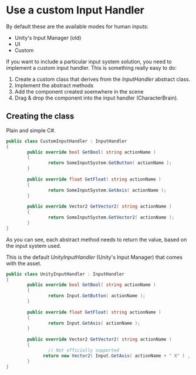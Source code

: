 # Use a custom Input Handler

By default these are the available modes for human inputs:

* Unity's Input Manager \(old\)
* UI
* Custom

If you want to include a particular input system solution, you need to implement a custom input handler. This is something really easy to do:

1. Create a custom class that derives from the _InputHandler_ abstract class.
2. Implement the abstract methods
3. Add the component created soemwhere in the scene
4. Drag & drop the component into the input handler \(CharacterBrain\).

## Creating the class

Plain and simple C\#.

```csharp
public class CustomInputHandler : InputHandler
{
		public override bool GetBool( string actionName )
		{
				return SomeInputSystem.GetButton( actionName );
		}
		
		public override float GetFloat( string actionName )
		{
				return SomeInputSystem.GetAxis( actionName );	
		}
		
		public override Vector2 GetVector2( string actionName )
		{
				return SomeInputSystem.GetVector2( actionName );	
		}
}
```

As you can see, each abstract method needs to return the value, based on the input system used.

This is the default _UnityInputHandler_ \(Unity's Input Manager\) that comes with the asset.

```csharp
public class UnityInputHandler : InputHandler
{
		public override bool GetBool( string actionName )
		{
				return Input.GetButton( actionName );
		}
		
		public override float GetFloat( string actionName )
		{
				return Input.GetAxis( actionName );		
		}
		
		public override Vector2 GetVector2( string actionName )
		{
				// Not officially supported	
			  return new Vector2( Input.GetAxis( actionName + " X" ) , 	Input.GetAxis( actionName + " Y" ) );	
		}
}
```





